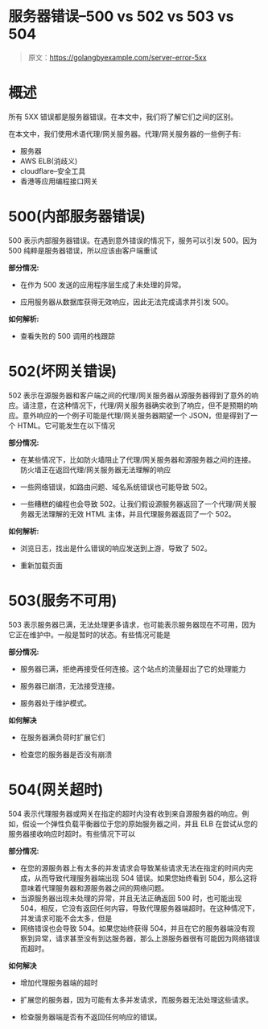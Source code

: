 # 服务器错误–500 vs 502 vs 503 vs 504

> 原文：<https://golangbyexample.com/server-error-5xx>

# **概述**

所有 5XX 错误都是服务器错误。在本文中，我们将了解它们之间的区别。

在本文中，我们使用术语代理/网关服务器。代理/网关服务器的一些例子有:

*   服务器
*   AWS ELB(消歧义)
*   cloudflare–安全工具
*   香港等应用编程接口网关

# **500(内部服务器错误)**

500 表示内部服务器错误。在遇到意外错误的情况下，服务可以引发 500。因为 500 纯粹是服务器错误，所以应该由客户端重试

**部分情况:**

*   在作为 500 发送的应用程序层生成了未处理的异常。

*   应用服务器从数据库获得无效响应，因此无法完成请求并引发 500。

**如何解析:**

*   查看失败的 500 调用的栈跟踪

# **502(坏网关错误)**

502 表示在源服务器和客户端之间的代理/网关服务器从源服务器得到了意外的响应。请注意，在这种情况下，代理/网关服务器确实收到了响应，但不是预期的响应。意外响应的一个例子可能是代理/网关服务器期望一个 JSON，但是得到了一个 HTML。它可能发生在以下情况

**部分情况:**

*   在某些情况下，比如防火墙阻止了代理/网关服务器和源服务器之间的连接。防火墙正在返回代理/网关服务器无法理解的响应

*   一些网络错误，如路由问题、域名系统错误也可能导致 502。

*   一些糟糕的编程也会导致 502。让我们假设源服务器返回了一个代理/网关服务器无法理解的无效 HTML 主体，并且代理服务器返回了一个 502。

**如何解析:**

*   浏览日志，找出是什么错误的响应发送到上游，导致了 502。

*   重新加载页面

# **503(服务不可用)**

503 表示服务器已满，无法处理更多请求，也可能表示服务器现在不可用，因为它正在维护中。一般是暂时的状态。有些情况可能是

**部分情况:**

*   服务器已满，拒绝再接受任何连接。这个站点的流量超出了它的处理能力

*   服务器已崩溃，无法接受连接。

*   服务器处于维护模式。

**如何解决**

*   在服务器满负荷时扩展它们

*   检查您的服务器是否没有崩溃

# **504(网关超时)**

504 表示代理服务器或网关在指定的超时内没有收到来自源服务器的响应。例如，假设一个弹性负载平衡器位于您的原始服务器之间，并且 ELB 在尝试从您的服务器接收响应时超时。有些情况下可以

**部分情况:**

*   在您的源服务器上有太多的并发请求会导致某些请求无法在指定的时间内完成，从而导致代理服务器端出现 504 错误。如果您始终看到 504，那么这将意味着代理服务器和源服务器之间的网络问题。
*   当源服务器出现未处理的异常，并且无法正确返回 500 时，也可能出现 504，相反，它没有返回任何内容，导致代理服务器端超时。在这种情况下，并发请求可能不会太多，但是
*   网络错误也会导致 504。如果您始终获得 504，并且在它的服务器端没有观察到异常，请求甚至没有到达服务器，那么上游服务器很有可能因为网络错误而超时。

**如何解决**

*   增加代理服务器端的超时

*   扩展您的服务器，因为可能有太多并发请求，而服务器无法处理这些请求。

*   检查服务器端是否有不返回任何响应的错误。